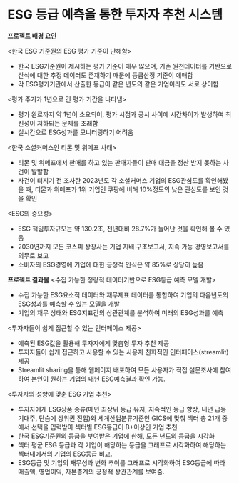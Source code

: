 # ESG 등급 예측을 통한 투자자 추천 시스템

**프로젝트 배경 요인**

<한국 ESG 기준원의 ESG 평가 기준이 난해함>
-	한국 ESG기준원이 제시하는 평가 기준이 매우 많으며, 기존 원천데이터를 기반으로 산식에 대한 추정 데이터도 존재하기 때문에 등급산정 기준이 애매함
-	각 ESG평가기관에서 산출한 등급이 같은 년도의 같은 기업이라도 서로 상이함

<평가 주기가 1년으로 긴 평가 기간을 나타냄>
-	평가 완료까지 약 1년이 소요되어, 평가 시점과 공시 사이에 시간차이가 발생하여 최신성이 저하되는 문제를 초래함
-	실시간으로 ESG성과를 모니터링하기 어려움

   <한국 소셜커머스인 티몬 및 위메프 사태>
-	티몬 및 위메프에서 판매를 하고 있는 판매자들이 판매 대금을 정산 받지 못하는 사건이 발발함
-	사건이 터지기 전 조사한 2023년도 각 소셜커머스 기업의 ESG관심도를 확인해봤을 때, 티몬과 위메프가 1위 기업인 쿠팡에 비해 10%정도의 낮은 관심도를 보인 것을 확인

   <ESG의 중요성>
-	ESG 책임투자규모는 약 130.2조, 전년대비 28.7%가 늘어난 것을 확인해 볼 수 있음
-	2030년까지 모든 코스피 상장사는 기업 지배 구조보고서, 지속 가능 경영보고서를 의무로 보고
-	소비자의 ESG경영에 기업에 대한 긍정적 인식은 약 85%로 상당히 높음


**프로젝트 결과물**
<수집 가능한 정량적 데이터기반으로 ESG등급 예측 모델 개발>
-	수집 가능한 ESG요소적 데이터와 재무제표 데이터를 통합하여 기업의 다음년도의 ESG성과를 예측할 수 있는 모델을 개발
-	기업의 재무 상태와 ESG지표간의 상관관계를 분석하여 미래의 ESG성과를 예측 

  <투자자들이 쉽게 접근할 수 있는 인터페이스 제공>
-	예측된 ESG값을 활용해 투자자에게 맞춤형 투자 추천 제공
-	투자자들이 쉽게 접근하고 사용할 수 있는 사용자 친화적인 인터페이스(streamlit)제공 
-	Streamlit sharing을 통해 웹페이지 배포하여 모든 사용자가 직접 설문조사에 참여하여 본인이 원하는 기업의 내년 ESG예측결과 확인 가능.

  <투자자의 성향에 맞춘 ESG 기업 추천>
-	투자자에게 ESG상품 종류(매년 최상위 등급 유지, 지속적인 등급 향상, 내년 급등 기대주, 단숨에 상위권 진입)와 세계산업분류기준인 GICS에 맞춰 섹터 총 21개 중에서 선택을 입력받아 섹터별 ESG등급이 B+이상인 기업 추천
-	한국 ESG기준원의 등급을 부여받은 기업에 한해, 모든 년도의 등급을 시각화
-	섹터 평균 ESG 등급과 각 기업이 해당하는 등급을 그래프로 시각화하여 해당하는 섹터내에서의 기업의 ESG등급 비교.
-	ESG등급 및 기업의 재무성과 변화 추이를 그래프로 시각화하여 ESG등급에 따라 매출액, 영업이익, 자본총계의 긍정적 상관관계를 보여줌.
